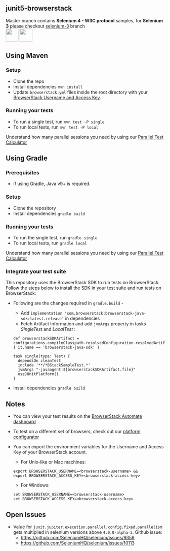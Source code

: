 ##  junit5-browserstack
Master branch contains **Selenium 4 - W3C protocol** samples, for **Selenium 3** please checkout [selenium-3](https://github.com/nithyamn/junit5-browserstack/tree/selenium-3) branch
</br>
<a href="https://browserstack.com"><img src="https://avatars.githubusercontent.com/u/1119453?s=200&v=4" width="40" height="40"></a>
<a href="https://junit.org/junit5/"><img src="https://camo.githubusercontent.com/abbaedce4b226ea68b0fd43521472b0b146d5ed57956116f69752f43e7ddd7d8/68747470733a2f2f6a756e69742e6f72672f6a756e6974352f6173736574732f696d672f6a756e6974352d6c6f676f2e706e67" width="40" height="40" ></a>

## Using Maven
### Setup
* Clone the repo
* Install dependencies `mvn install`
* Update `browserstack.yml` files inside the root directory with your [BrowserStack Username and Access Key](https://www.browserstack.com/accounts/settings).

### Running your tests
* To run a single test, run `mvn test -P single`
* To run local tests, run `mvn test -P local`

Understand how many parallel sessions you need by using our [Parallel Test Calculator](https://www.browserstack.com/automate/parallel-calculator?ref=github)
## Using Gradle

### Prerequisites
- If using Gradle, Java v9+ is required.

### Setup
- Clone the repository
- Install dependencies `gradle build`

### Running your tests
- To run the single test, run `gradle single`
- To run local tests, run `gradle local`

Understand how many parallel sessions you need by using our [Parallel Test Calculator](https://www.browserstack.com/automate/parallel-calculator?ref=github)

### Integrate your test suite

This repository uses the BrowserStack SDK to run tests on BrowserStack. Follow the steps below to install the SDK in your test suite and run tests on BrowserStack:

* Following are the changes required in `gradle.build` -
  * Add `implementation 'com.browserstack:browserstack-java-sdk:latest.release'` in dependencies
  * Fetch Artifact Information and add `jvmArgs` property in tasks *SingleTest* and *LocalTest* :
  ```
  def browserstackSDKArtifact = configurations.compileClasspath.resolvedConfiguration.resolvedArtifacts.find { it.name == 'browserstack-java-sdk' }
  
  task single(type: Test) {
    dependsOn cleanTest
    include '**/*BStackSampleTest.*'
    jvmArgs "-javaagent:${browserstackSDKArtifact.file}"
    useJUnitPlatform()
  }
  ```

* Install dependencies `gradle build`


## Notes
* You can view your test results on the [BrowserStack Automate dashboard](https://www.browserstack.com/automate)
* To test on a different set of browsers, check out our [platform configurator](https://www.browserstack.com/automate/java#setting-os-and-browser)
* You can export the environment variables for the Username and Access Key of your BrowserStack account.

  * For Unix-like or Mac machines:
  ```
  export BROWSERSTACK_USERNAME=<browserstack-username> &&
  export BROWSERSTACK_ACCESS_KEY=<browserstack-access-key>
  ```
  
  * For Windows:
  ```
  set BROWSERSTACK_USERNAME=<browserstack-username>
  set BROWSERSTACK_ACCESS_KEY=<browserstack-access-key>
  ```

## Open Issues
* Value for `junit.jupiter.execution.parallel.config.fixed.parallelism` gets multiplied in selenium versions above `4.0.0-alpha-3`. 
  Github issue:
  * https://github.com/SeleniumHQ/selenium/issues/9359
  * https://github.com/SeleniumHQ/selenium/issues/10113
